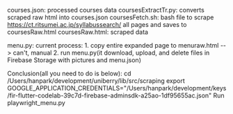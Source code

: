 courses.json: processed courses data
coursesExtractTr.py: converts scraped raw html into courses.json
coursesFetch.sh: bash file to scrape https://ct.ritsumei.ac.jp/syllabussearch/ all pages and saves to coursesRaw.html
coursesRaw.html: scraped data

menu.py: 
	current process:
	1. copy entire expanded page to menuraw.html --> can't, manual
	2. run menu.py(it download, upload, and delete files in Firebase Storage with pictures and menu.json)

Conclusion(all you need to do is below):
    cd /Users/hanpark/development/uniberry/lib/src/scraping
    export GOOGLE_APPLICATION_CREDENTIALS="/Users/hanpark/development/keys/fir-flutter-codelab-39c7d-firebase-adminsdk-a25ao-1df95655ac.json"
    Run playwright_menu.py 
